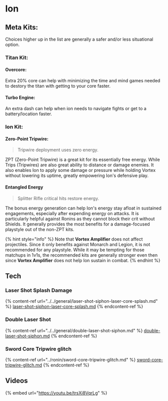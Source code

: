 # Ion

## Meta Kits:

Choices higher up in the list are generally a safer and/or less situational option.

### Titan Kit:

#### Overcore:

Extra 20% core can help with minimizing the time and mind games needed to destory the titan with getting to your core faster.

#### Turbo Engine:

An extra dash can help when ion needs to navigate fights or get to a battery/location faster.

### Ion Kit:

#### Zero-Point Tripwire:

> Tripwire deployment uses zero energy.

ZPT (Zero-Point Tripwire) is a great kit for its essentially free energy. While Trips (Tripwires) are also great ability to distance or damage enemies. It also enables Ion to apply some damage or pressure while holding Vortex without lowering its uptime, greatly empowering Ion's defensive play.

#### Entangled Energy

> Splitter Rifle critical hits restore energy.

The bonus energy generation can help Ion's energy stay afloat in sustained engagements, especially after expending energy on attacks. It is particularly helpful against Ronins as they cannot block their crit without Shields. It generally provides the most benefits for a damage-focused playstyle out of the non-ZPT kits.

{% hint style="info" %}
Note that **Vortex Amplifier** does not affect projectiles. Since it only benefits against Monarch and Legion, it is not recommended for any playstyle. While it may be tempting for those matchups in 1v1s, the recommended kits are generally stronger even then since **Vortex Amplifier** does not help Ion sustain in combat.&#x20;
{% endhint %}

## Tech

### Laser Shot Splash Damage

{% content-ref url="../../general/laser-shot-siphon-laser-core-splash.md" %}
[laser-shot-siphon-laser-core-splash.md](../../general/laser-shot-siphon-laser-core-splash.md)
{% endcontent-ref %}

### Double Laser Shot

{% content-ref url="../../general/double-laser-shot-siphon.md" %}
[double-laser-shot-siphon.md](../../general/double-laser-shot-siphon.md)
{% endcontent-ref %}

### Sword Core Tripwire glitch

{% content-ref url="../ronin/sword-core-tripwire-glitch.md" %}
[sword-core-tripwire-glitch.md](../ronin/sword-core-tripwire-glitch.md)
{% endcontent-ref %}



## Videos

{% embed url="https://youtu.be/trsXi8VqrLg" %}
